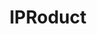 ---
layout: default
description: The IPRoduct project seeks to link innovative goods to the patents upon
  which they are based. By directly linking products to patents, this project tracks
  innovation to the point where it meets consumers, the true commercial end point
  of investments in Science & Technology. The output of the project is a database
  of linked product-patent pairs that is made publicly available.
title: IPRoduct
url: https://iproduct.io/app
uuid: 303ce18b-f411-4752-9fe6-d4fcc369f43c
---